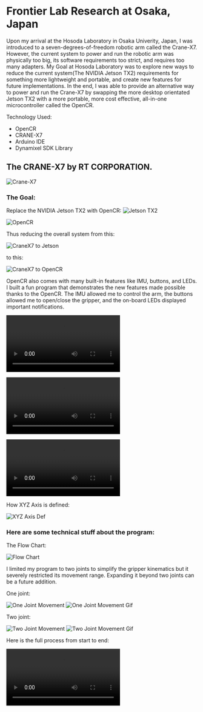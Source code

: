 # Frontier Lab Research at Osaka, Japan

Upon my arrival at the Hosoda Laboratory in Osaka Univerity, Japan, I was introduced to a seven-degrees-of-freedom robotic arm called the Crane-X7. However, the current system to power and run the robotic arm was physically too big, its software requirements too strict, and requires too many adapters. My Goal at Hosoda Laboratory was to explore new ways to reduce the current system(The NVIDIA Jetson TX2) requirements for something more lightweight and portable, and create new features for future implementations. In the end, I was able to provide an alternative way to power and run the Crane-X7 by swapping the more desktop orientated Jetson TX2 with a more portable, more cost effective, all-in-one microcontroller called the OpenCR.

Technology Used:
* OpenCR
* CRANE-X7
* Arduino IDE
* Dynamixel SDK Library

## The CRANE-X7 by RT CORPORATION.
![Crane-X7](img/AndrewPang-FrontierSummerLab2018-CraneX7.jpeg)

### The Goal:

Replace the NVIDIA Jetson TX2 with OpenCR:
![Jetson TX2](img/AndrewPang-FrontierSummerLab2018-JetsonTX2.jpeg)

![OpenCR](img/AndrewPang-FrontierSummerLab2018-OpenCR.jpeg)

Thus reducing the overall system from this:

![CraneX7 to Jetson](img/AndrewPang-FrontierSummerLab2018-CraneX7&Jetson-SETUP.jpeg)

to this:

![CraneX7 to OpenCR](img/AndrewPang-FrontierSummerLab2018-CraneX7&OpenCR-SETUP.jpeg)


OpenCR also comes with many built-in features like IMU, buttons, and LEDs.
I built a fun program that demonstrates the new features made possible thanks to the OpenCR. The IMU allowed me to control the arm, the buttons allowed me to open/close the gripper, and the on-board LEDs displayed important notifications.

![Karaage in Cup](img/AndrewPang-FrontierSummerLab2018-IMU-Karaage-in-Cup-Demo.mov)

![Pouring a Drink](img/AndrewPang-FrontierSummerLab2018-IMU-Drink-Demo.mov)

![XYZ Axis Demo](img/AndrewPang-FrontierSummerLab2018-IMU-XYZ-Axis-Demo.mov)

How XYZ Axis is defined:

![XYZ Axis Def](img/AndrewPang-FrontierSummerLab2018-OpenCR-IMU.jpg)

### Here are some technical stuff about the program:

The Flow Chart:

![Flow Chart](img/IMU-Progran-FlowChart.jpg)

I limited my program to two joints to simplify the gripper kinematics but it severely restricted its movement range. Expanding it beyond two joints can be a future addition.

One joint:

![One Joint Movement](img/OneJointMovement.jpeg)
![One Joint Movement Gif](img/OneJointMovement.gif)

Two joint:

![Two Joint Movement](img/TwoJointMovement.jpeg)
![Two Joint Movement Gif](img/TwoJointMovement.gif)

Here is the full process from start to end:

![Full Process](img/AndrewPang-FrontierSummerLab2018-Full-Process-480p.mov)


